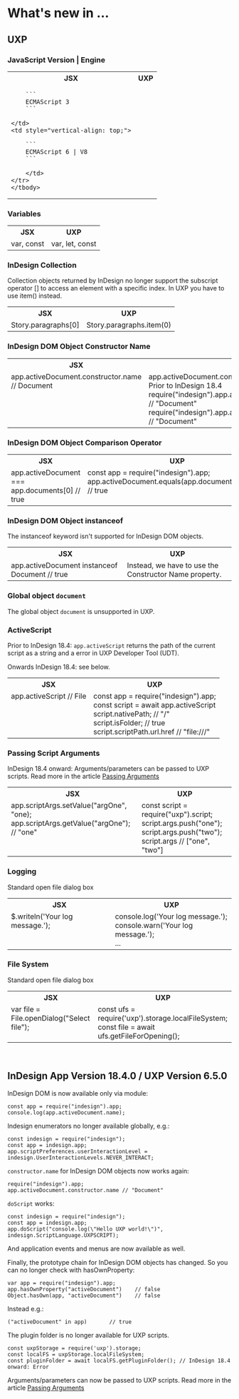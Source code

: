 # What's new in ...

## UXP

### JavaScript Version | Engine

<table>
	<tbody>
	<tr>
		<th>JSX</th>
		<th>UXP</th>
	</tr>
	<tr>
		<td style="vertical-align: top;">

		```
		ECMAScript 3
		```

	</td>
	<td style="vertical-align: top;">

		```
		ECMAScript 6 | V8
		```

		</td>
	</tr>
	</tbody>
</table>

### Variables

<table>
	<tbody>
		<tr>
			<th>JSX</th>
			<th>UXP</th>
		</tr>
		<tr>
			<td style="vertical-align: top;">
				var, const
			</td>
			<td style="vertical-align: top;">
				var, let, const
			</td>
		</tr>
	</tbody>
</table>

### InDesign Collection

Collection objects returned by InDesign no longer support the subscript operator [] to access an element with a specific index. In UXP you have to use item() instead.

<table>
	<tbody>
		<tr>
			<th>JSX</th>
			<th>UXP</th>
		</tr>
		<tr>
			<td style="vertical-align: top;">
				Story.paragraphs[0]
			</td>
			<td style="vertical-align: top;">
				Story.paragraphs.item(0)
			</td>
		</tr>
	</tbody>
</table>

### InDesign DOM Object Constructor Name

<table>
	<tbody>
		<tr>
			<th>JSX</th>
			<th>UXP</th>
		</tr>
		<tr>
			<td style="vertical-align: top;">
				app.activeDocument.constructor.name // Document
			</td>
			<td style="vertical-align: top;">
				app.activeDocument.constructorName // "Document" Prior to InDesign 18.4<br>
				require("indesign").app.activeDocument.constructor.name // "Document"<br>
				require("indesign").app.activeDocument.constructorName // "Document"
			</td>
		</tr>
	</tbody>
</table>

### InDesign DOM Object Comparison Operator

<table>
	<tbody>
		<tr>
			<th>JSX</th>
			<th>UXP</th>
		</tr>
		<tr>
			<td style="vertical-align: top;">
				app.activeDocument === app.documents[0] // true
			</td>
			<td style="vertical-align: top;">
				const app = require("indesign").app;<br>
				app.activeDocument.equals(app.documents.item(0)); // true
			</td>
		</tr>
	</tbody>
</table>

### InDesign DOM Object instanceof 

The instanceof keyword isn't supported for InDesign DOM objects.

<table>
	<tbody>
		<tr>
			<th>JSX</th>
			<th>UXP</th>
		</tr>
		<tr>
			<td style="vertical-align: top;">
				app.activeDocument instanceof Document // true
			</td>
			<td style="vertical-align: top;">
				Instead, we have to use the Constructor Name property.
			</td>
		</tr>
	</tbody>
</table>

### Global object `document` 

The global object `document` is unsupported in UXP.

### ActiveScript

Prior to InDesign 18.4: `app.activeScript` returns the path of the current script as a string and a error in UXP Developer Tool (UDT).

Onwards InDesign 18.4: see below.

<table>
	<tbody>
		<tr>
			<th>JSX</th>
			<th>UXP</th>
		</tr>
		<tr>
			<td style="vertical-align: top;">
				app.activeScript // File
			</td>
			<td style="vertical-align: top;">
				const app = require("indesign").app;<br>
				const script = await app.activeScript<br>
				script.nativePath; // "/"<br>
				script.isFolder; // true<br>
				script.scriptPath.url.href // "file:///"
			</td>
		</tr>
	</tbody>
</table>

### Passing Script Arguments

InDesign 18.4 onward: Arguments/parameters can be passed to UXP scripts. Read more in the article [Passing Arguments](https://developer.adobe.com/indesign/uxp/recipes/arguments/)

<table>
	<tbody>
		<tr>
			<th>JSX</th>
			<th>UXP</th>
		</tr>
		<tr>
			<td style="vertical-align: top;">
				app.scriptArgs.setValue("argOne", "one);<br>
				app.scriptArgs.getValue("argOne"); // "one"
			</td>
			<td style="vertical-align: top;">
				const script = require("uxp").script;<br>
				script.args.push("one");<br>
				script.args.push("two");<br>
				script.args // ["one", "two"]
			</td>
		</tr>
	</tbody>
</table>

### Logging

Standard open file dialog box

<table>
	<tbody>
		<tr>
			<th>JSX</th>
			<th>UXP</th>
		</tr>
		<tr>
			<td style="vertical-align: top;">
				$.writeln('Your log message.');
			</td>
			<td style="vertical-align: top;">
				console.log('Your log message.');<br>
				console.warn('Your log message.');<br>
				...
			</td>
		</tr>
	</tbody>
</table>

### File System

Standard open file dialog box

<table>
	<tbody>
		<tr>
			<th>JSX</th>
			<th>UXP</th>
		</tr>
		<tr>
			<td style="vertical-align: top;">
				var file = File.openDialog("Select file");
			</td>
			<td style="vertical-align: top;">
				const ufs = require('uxp').storage.localFileSystem;<br>
				const file = await ufs.getFileForOpening();
			</td>
		</tr>
	</tbody>
</table>


&nbsp;
## InDesign App Version 18.4.0 / UXP Version 6.5.0

InDesign DOM is now available only via module:

```
const app = require("indesign").app;
console.log(app.activeDocument.name);
```

Indesign enumerators no longer available globally, e.g.:

```
const indesign = require("indesign");
const app = indesign.app;
app.scriptPreferences.userInteractionLevel = indesign.UserInteractionLevels.NEVER_INTERACT;
```

`constructor.name` for InDesign DOM objects now works again:

```
require("indesign").app;
app.activeDocument.constructor.name // "Document"
```

`doScript` works:

```
const indesign = require("indesign");
const app = indesign.app;
app.doScript("console.log(\"Hello UXP world!\")", indesign.ScriptLanguage.UXPSCRIPT);
```

And application events and menus are now available as well.

Finally, the prototype chain for InDesign DOM objects has changed. So you can no longer check with hasOwnProperty:

```
var app = require("indesign").app;
app.hasOwnProperty("activeDocument")	// false
Object.hasOwn(app, "activeDocument")	// false
```

Instead e.g.:
```
("activeDocument" in app)		// true
```

The plugin folder is no longer available for UXP scripts.

```
const uxpStorage = require('uxp').storage;
const localFS = uxpStorage.localFileSystem;
const pluginFolder = await localFS.getPluginFolder(); // InDesign 18.4 onward: Error
```

Arguments/parameters can now be passed to UXP scripts. Read more in the article [Passing Arguments](https://developer.adobe.com/indesign/uxp/recipes/arguments/)